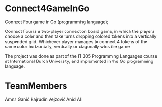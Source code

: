 # Connect4GameInGo
Connect Four game in Go (programming language);

Connect Four is a two-player connection board game, in which the players choose a color and then take turns dropping colored tokens into a vertically suspended grid. Whichever player manages to connect 4 tokens of the same color horizontally, vertically or diagonally wins the game.

The project was done as part of the IT 305 Programming Languages course at International Burch University, and implemented in the Go programming language.
# TeamMembers
Amna Ganić
Hajrudin Vejzović
Anid Ali
